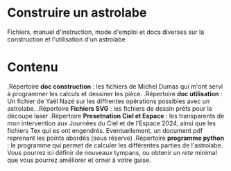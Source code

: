 # Construire un astrolabe
 Fichiers, manuel d'instruction, mode d'emploi et docs diverses sur la construction et l'utilisation d'un astrolabe

# Contenu

   .Répertoire **doc construction** : les fichiers de Michel Dumas qui m'ont servi à programmer les calculs et dessiner les pièce. 
   .Répertoire **doc utilisation** : Un fichier de Yaël Nazé sur les diffrentes opérations possibles avec un astrolabe. 
   .Répertoire **Fichiers SVG** : les fichiers de dessin prêts pour la découpe laser
   .Répertoire **Presetnation Ciel et Espace** : les transparents de mon intervention aux Journées du Ciel et de l'Espace 2024, ainsi que les fichiers Tex qui es ont engendrés. Eventuellement, un document pdf reprenant les points abordés (sous réserve)
   .Répertoire  **programme python** : le programme qui permet de calculer les différentes parties de l'astrolabe. Vous pourrez ici définir de nouveaux tympans, ou obtenir un *rete* minimal
que vous pourrez améliorer et orner à votre guise. 
